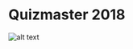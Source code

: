 # Quizmaster 2018
![alt text](https://github.com/lulu98/your-personal-butler/blob/master/thumbnail.PNG)
